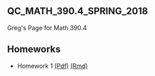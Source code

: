 ## QC_MATH_390.4_SPRING_2018
Greg's Page for Math 390.4



## Homeworks

* Homework 1 [(Pdf)](https://github.com/Greg51697/QC_MATH_390.4_SPRING_2018/blob/master/Hw01/hw01p.pdf) [(Rmd)](https://github.com/Greg51697/QC_MATH_390.4_SPRING_2018/blob/master/Hw01/hw01p.rmd)

